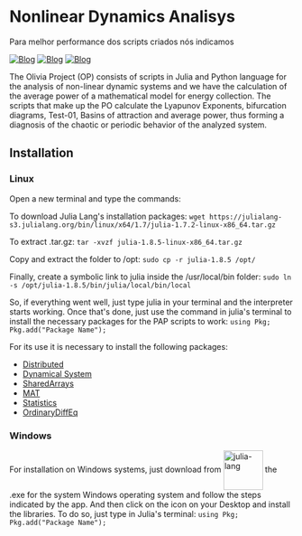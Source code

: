 # Nonlinear Dynamics Analisys
Para melhor performance dos scripts criados nós indicamos

[![Blog](https://img.shields.io/badge/Julia%20Lang-Download-red?style=for-the-badge)](https://julialang.org/)
[![Blog](https://img.shields.io/badge/Ubuntu-Download-orange?style=for-the-badge)](www.ubuntu.org)
[![Blog](https://img.shields.io/badge/Python-Download-blue?style=for-the-badge)](www.python.org)


The Olivia Project (OP) consists of scripts in Julia and Python language for the analysis of non-linear dynamic systems and we have the calculation of the average power of a mathematical model for energy collection. The scripts that make up the PO calculate the Lyapunov Exponents, bifurcation diagrams, Test-01, Basins of attraction and average power, thus forming a diagnosis of the chaotic or periodic behavior of the analyzed system.


## Installation

### Linux

Open a new terminal and type the commands:

To download Julia Lang's installation packages: `wget https://julialang-s3.julialang.org/bin/linux/x64/1.7/julia-1.7.2-linux-x86_64.tar.gz`

To extract .tar.gz: `tar -xvzf julia-1.8.5-linux-x86_64.tar.gz`

Copy and extract the folder to /opt: `sudo cp -r julia-1.8.5 /opt/`

Finally, create a symbolic link to julia inside the /usr/local/bin folder: `sudo ln -s /opt/julia-1.8.5/bin/julia/local/bin/local`

So, if everything went well, just type julia in your terminal and the interpreter starts working. Once that's done, just use the command in julia's terminal to install the necessary packages for the PAP scripts to work: `using Pkg; Pkg.add("Package Name");`

For its use it is necessary to install the following packages:
<ul>
<li><a href="https://docs.julialang.org/en/v1/manual/distributed-computing/">Distributed</a></li>
<li><a href="https://juliadynamics.github.io/DynamicalSystems.jl/dev/">Dynamical System</a></li>
<li><a href="https://docs.julialang.org/en/v1/stdlib/SharedArrays/">SharedArrays</a></li>
<li><a href="https://github.com/JuliaIO/MAT.jl">MAT</a></li>
<li><a href="https://docs.julialang.org/en/v1/stdlib/Statistics/">Statistics</a></li>
<li><a href="https://github.com/SciML/OrdinaryDiffEq.jl">OrdinaryDiffEq</a></li>
</ul>


### Windows
 
For installation on Windows systems, just download from <a href="https://julialang.org/"><img align = "center" alt= "julia-lang" heigth = "50" width="70" src= "https://cdn.jsdelivr.net/gh/devicons/devicon/icons/julia/julia-original-wordmark.svg" style="max-width100%;"/></a> the .exe for the system Windows operating system and follow the steps indicated by the app. And then click on the icon on your Desktop and install the libraries. To do so, just type in Julia's terminal: `using Pkg; Pkg.add("Package Name");`
